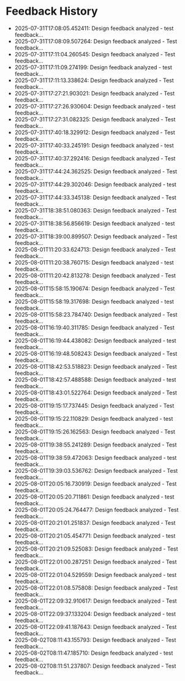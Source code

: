 # Feedback History

- 2025-07-31T17:08:05.452411: Design feedback analyzed - test feedback...
- 2025-07-31T17:08:09.507264: Design feedback analyzed - Test feedback...
- 2025-07-31T17:11:04.260545: Design feedback analyzed - Test feedback...
- 2025-07-31T17:11:09.274199: Design feedback analyzed - test feedback...
- 2025-07-31T17:11:13.338624: Design feedback analyzed - Test feedback...
- 2025-07-31T17:27:21.903021: Design feedback analyzed - Test feedback...
- 2025-07-31T17:27:26.930604: Design feedback analyzed - test feedback...
- 2025-07-31T17:27:31.082325: Design feedback analyzed - Test feedback...
- 2025-07-31T17:40:18.329912: Design feedback analyzed - Test feedback...
- 2025-07-31T17:40:33.245191: Design feedback analyzed - test feedback...
- 2025-07-31T17:40:37.292416: Design feedback analyzed - Test feedback...
- 2025-07-31T17:44:24.362525: Design feedback analyzed - Test feedback...
- 2025-07-31T17:44:29.302046: Design feedback analyzed - test feedback...
- 2025-07-31T17:44:33.345138: Design feedback analyzed - Test feedback...
- 2025-07-31T18:38:51.080363: Design feedback analyzed - Test feedback...
- 2025-07-31T18:38:56.856619: Design feedback analyzed - test feedback...
- 2025-07-31T18:39:00.899507: Design feedback analyzed - Test feedback...
- 2025-08-01T11:20:33.624713: Design feedback analyzed - Test feedback...
- 2025-08-01T11:20:38.760715: Design feedback analyzed - test feedback...
- 2025-08-01T11:20:42.813278: Design feedback analyzed - Test feedback...
- 2025-08-01T15:58:15.190674: Design feedback analyzed - Test feedback...
- 2025-08-01T15:58:19.317698: Design feedback analyzed - test feedback...
- 2025-08-01T15:58:23.784740: Design feedback analyzed - Test feedback...
- 2025-08-01T16:19:40.311785: Design feedback analyzed - Test feedback...
- 2025-08-01T16:19:44.438082: Design feedback analyzed - test feedback...
- 2025-08-01T16:19:48.508243: Design feedback analyzed - Test feedback...
- 2025-08-01T18:42:53.518823: Design feedback analyzed - Test feedback...
- 2025-08-01T18:42:57.488588: Design feedback analyzed - test feedback...
- 2025-08-01T18:43:01.522764: Design feedback analyzed - Test feedback...
- 2025-08-01T19:15:17.737445: Design feedback analyzed - Test feedback...
- 2025-08-01T19:15:22.110829: Design feedback analyzed - test feedback...
- 2025-08-01T19:15:26.162563: Design feedback analyzed - Test feedback...
- 2025-08-01T19:38:55.241289: Design feedback analyzed - Test feedback...
- 2025-08-01T19:38:59.472063: Design feedback analyzed - test feedback...
- 2025-08-01T19:39:03.536762: Design feedback analyzed - Test feedback...
- 2025-08-01T20:05:16.730919: Design feedback analyzed - Test feedback...
- 2025-08-01T20:05:20.711861: Design feedback analyzed - test feedback...
- 2025-08-01T20:05:24.764477: Design feedback analyzed - Test feedback...
- 2025-08-01T20:21:01.251837: Design feedback analyzed - Test feedback...
- 2025-08-01T20:21:05.454771: Design feedback analyzed - test feedback...
- 2025-08-01T20:21:09.525083: Design feedback analyzed - Test feedback...
- 2025-08-01T22:01:00.287251: Design feedback analyzed - Test feedback...
- 2025-08-01T22:01:04.529559: Design feedback analyzed - test feedback...
- 2025-08-01T22:01:08.575808: Design feedback analyzed - Test feedback...
- 2025-08-01T22:09:32.910617: Design feedback analyzed - Test feedback...
- 2025-08-01T22:09:37.133204: Design feedback analyzed - test feedback...
- 2025-08-01T22:09:41.187643: Design feedback analyzed - Test feedback...
- 2025-08-02T08:11:43.155793: Design feedback analyzed - Test feedback...
- 2025-08-02T08:11:47.185710: Design feedback analyzed - test feedback...
- 2025-08-02T08:11:51.237807: Design feedback analyzed - Test feedback...
